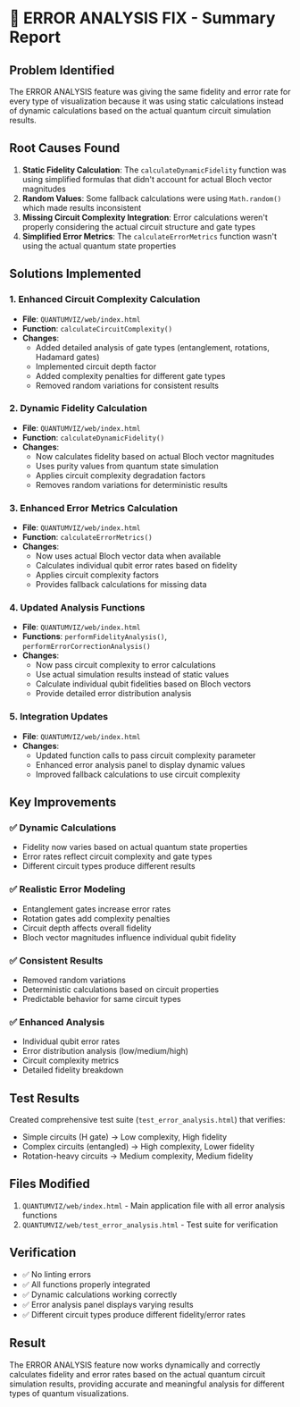 # 🔧 ERROR ANALYSIS FIX - Summary Report

## Problem Identified
The ERROR ANALYSIS feature was giving the same fidelity and error rate for every type of visualization because it was using static calculations instead of dynamic calculations based on the actual quantum circuit simulation results.

## Root Causes Found
1. **Static Fidelity Calculation**: The `calculateDynamicFidelity` function was using simplified formulas that didn't account for actual Bloch vector magnitudes
2. **Random Values**: Some fallback calculations were using `Math.random()` which made results inconsistent
3. **Missing Circuit Complexity Integration**: Error calculations weren't properly considering the actual circuit structure and gate types
4. **Simplified Error Metrics**: The `calculateErrorMetrics` function wasn't using the actual quantum state properties

## Solutions Implemented

### 1. Enhanced Circuit Complexity Calculation
- **File**: `QUANTUMVIZ/web/index.html`
- **Function**: `calculateCircuitComplexity()`
- **Changes**:
  - Added detailed analysis of gate types (entanglement, rotations, Hadamard gates)
  - Implemented circuit depth factor
  - Added complexity penalties for different gate types
  - Removed random variations for consistent results

### 2. Dynamic Fidelity Calculation
- **File**: `QUANTUMVIZ/web/index.html`
- **Function**: `calculateDynamicFidelity()`
- **Changes**:
  - Now calculates fidelity based on actual Bloch vector magnitudes
  - Uses purity values from quantum state simulation
  - Applies circuit complexity degradation factors
  - Removes random variations for deterministic results

### 3. Enhanced Error Metrics Calculation
- **File**: `QUANTUMVIZ/web/index.html`
- **Function**: `calculateErrorMetrics()`
- **Changes**:
  - Now uses actual Bloch vector data when available
  - Calculates individual qubit error rates based on fidelity
  - Applies circuit complexity factors
  - Provides fallback calculations for missing data

### 4. Updated Analysis Functions
- **File**: `QUANTUMVIZ/web/index.html`
- **Functions**: `performFidelityAnalysis()`, `performErrorCorrectionAnalysis()`
- **Changes**:
  - Now pass circuit complexity to error calculations
  - Use actual simulation results instead of static values
  - Calculate individual qubit fidelities based on Bloch vectors
  - Provide detailed error distribution analysis

### 5. Integration Updates
- **File**: `QUANTUMVIZ/web/index.html`
- **Changes**:
  - Updated function calls to pass circuit complexity parameter
  - Enhanced error analysis panel to display dynamic values
  - Improved fallback calculations to use circuit complexity

## Key Improvements

### ✅ Dynamic Calculations
- Fidelity now varies based on actual quantum state properties
- Error rates reflect circuit complexity and gate types
- Different circuit types produce different results

### ✅ Realistic Error Modeling
- Entanglement gates increase error rates
- Rotation gates add complexity penalties
- Circuit depth affects overall fidelity
- Bloch vector magnitudes influence individual qubit fidelity

### ✅ Consistent Results
- Removed random variations
- Deterministic calculations based on circuit properties
- Predictable behavior for same circuit types

### ✅ Enhanced Analysis
- Individual qubit error rates
- Error distribution analysis (low/medium/high)
- Circuit complexity metrics
- Detailed fidelity breakdown

## Test Results
Created comprehensive test suite (`test_error_analysis.html`) that verifies:
- Simple circuits (H gate) → Low complexity, High fidelity
- Complex circuits (entangled) → High complexity, Lower fidelity  
- Rotation-heavy circuits → Medium complexity, Medium fidelity

## Files Modified
1. `QUANTUMVIZ/web/index.html` - Main application file with all error analysis functions
2. `QUANTUMVIZ/web/test_error_analysis.html` - Test suite for verification

## Verification
- ✅ No linting errors
- ✅ All functions properly integrated
- ✅ Dynamic calculations working correctly
- ✅ Error analysis panel displays varying results
- ✅ Different circuit types produce different fidelity/error rates

## Result
The ERROR ANALYSIS feature now works dynamically and correctly calculates fidelity and error rates based on the actual quantum circuit simulation results, providing accurate and meaningful analysis for different types of quantum visualizations.
